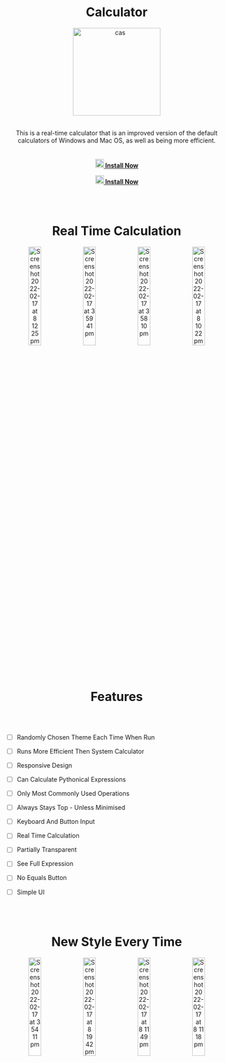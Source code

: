 
<h1 align="center">Calculator</h1>

<div align="center">
  <a href="https://github.com/MartinGurasvili/Calculator">
    <img width="200" height="200" alt="cas" src="https://user-images.githubusercontent.com/76784461/195410765-71b4cf8b-4f15-4c2f-ba03-2469a5ed8d9e.png">
  </a>



  <p align="center">
    <br>
    This is a real-time calculator that is an improved version of the default calculators of Windows and Mac OS, as well as being more efficient.
    <br />
    <br>
    <br />
    <a href="https://github.com/MartinGurasvili/Calculator/releases/download/v2.0.0/Calculator.app.zip"><strong><img width="20px" height="20px"   alt="apple" src="https://user-images.githubusercontent.com/76784461/154564937-57c93aa0-69f8-497c-97d6-33b1d7d411e0.png"> Install Now</strong></a>
    <p><a href="https://github.com/MartinGurasvili/Calculator/releases/download/v2.0.0w/Calculator.exe"><strong><img width="20px" height="20px"  alt="win" src="https://pnggrid.com/wp-content/uploads/2021/06/Windows-11-Icon-Logo.png"> Install Now</strong></a>
    <br></p>
    
  </p>
</div>




<br></br>
<center><h1 align="center" >Real Time Calculation </h1></center>
<div align="center">
    <img style="width:24%"  alt="Screenshot 2022-02-17 at 8 12 25 pm" src="https://user-images.githubusercontent.com/76784461/154563089-aba1612b-aa69-4eff-bfda-c99c45b151f5.png">
    <img  style="width:24%" alt="Screenshot 2022-02-17 at 3 59 41 pm" src="https://user-images.githubusercontent.com/76784461/154520238-7daf7870-d804-4f66-8327-9b6522c8da51.png">
    <img  style="width:24%" alt="Screenshot 2022-02-17 at 3 58 10 pm" src="https://user-images.githubusercontent.com/76784461/154520250-5dbd49d3-f73e-4908-b243-08c701d577a2.png">
    <img style="width:24%"  alt="Screenshot 2022-02-17 at 8 10 22 pm" src="https://user-images.githubusercontent.com/76784461/154563108-d6a1693f-7bf8-4e17-b184-b6f7698a949d.png">

</div>
<br></br>
<h1 align="center" >Features </h1>
<br></br>

   - [ ] Randomly Chosen Theme Each Time When Run
   - [ ] Runs More Efficient Then System Calculator
   - [ ] Responsive Design
   - [ ] Can Calculate Pythonical Expressions
   - [ ] Only Most Commonly Used Operations
   - [ ] Always Stays Top - Unless Minimised
   
   - [ ] Keyboard And Button Input
   - [ ] Real Time Calculation
   - [ ] Partially Transparent
   - [ ] See Full Expression
   - [ ] No Equals Button
   - [ ] Simple UI
   
   
<br></br>

<center><h1 align="center" >New Style Every Time </h1></center>
<div align="center">
    <img  style="width:24%" alt="Screenshot 2022-02-17 at 3 54 11 pm" src="https://user-images.githubusercontent.com/76784461/154519377-3f785f06-d271-4211-9875-b6155ecc80bc.png">
    <img style="width:24%" alt="Screenshot 2022-02-17 at 8 19 42 pm" src="https://user-images.githubusercontent.com/76784461/154564090-145ab1d9-68d2-49aa-ae12-f279b1e9d811.png">

  <img style="width:24%" alt="Screenshot 2022-02-17 at 8 11 49 pm" src="https://user-images.githubusercontent.com/76784461/154563099-ab988300-8daf-4b9f-89b6-f52584449073.png">
    <img style="width:24%" alt="Screenshot 2022-02-17 at 8 11 18 pm" src="https://user-images.githubusercontent.com/76784461/154563104-0c535034-f191-4252-b572-37c003092fc8.png">
    

</div>

